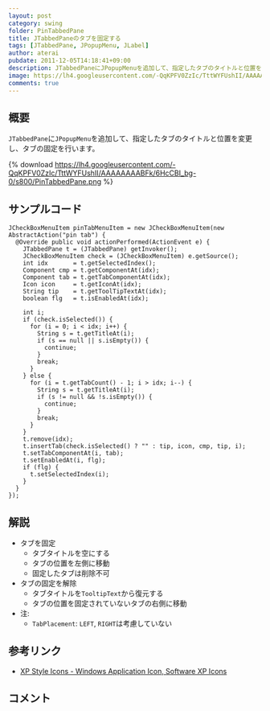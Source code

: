 ```yaml
---
layout: post
category: swing
folder: PinTabbedPane
title: JTabbedPaneのタブを固定する
tags: [JTabbedPane, JPopupMenu, JLabel]
author: aterai
pubdate: 2011-12-05T14:18:41+09:00
description: JTabbedPaneにJPopupMenuを追加して、指定したタブのタイトルと位置を変更し、タブの固定を行います。
image: https://lh4.googleusercontent.com/-QqKPFV0ZzIc/TttWYFUshII/AAAAAAAABFk/6HcCBI_bg-0/s800/PinTabbedPane.png
comments: true
---
```

## 概要
`JTabbedPane`に`JPopupMenu`を追加して、指定したタブのタイトルと位置を変更し、タブの固定を行います。

{% download https://lh4.googleusercontent.com/-QqKPFV0ZzIc/TttWYFUshII/AAAAAAAABFk/6HcCBI_bg-0/s800/PinTabbedPane.png %}

## サンプルコード
<pre class="prettyprint"><code>JCheckBoxMenuItem pinTabMenuItem = new JCheckBoxMenuItem(new AbstractAction("pin tab") {
  @Override public void actionPerformed(ActionEvent e) {
    JTabbedPane t = (JTabbedPane) getInvoker();
    JCheckBoxMenuItem check = (JCheckBoxMenuItem) e.getSource();
    int idx       = t.getSelectedIndex();
    Component cmp = t.getComponentAt(idx);
    Component tab = t.getTabComponentAt(idx);
    Icon icon     = t.getIconAt(idx);
    String tip    = t.getToolTipTextAt(idx);
    boolean flg   = t.isEnabledAt(idx);

    int i;
    if (check.isSelected()) {
      for (i = 0; i &lt; idx; i++) {
        String s = t.getTitleAt(i);
        if (s == null || s.isEmpty()) {
          continue;
        }
        break;
      }
    } else {
      for (i = t.getTabCount() - 1; i &gt; idx; i--) {
        String s = t.getTitleAt(i);
        if (s != null &amp;&amp; !s.isEmpty()) {
          continue;
        }
        break;
      }
    }
    t.remove(idx);
    t.insertTab(check.isSelected() ? "" : tip, icon, cmp, tip, i);
    t.setTabComponentAt(i, tab);
    t.setEnabledAt(i, flg);
    if (flg) {
      t.setSelectedIndex(i);
    }
  }
});
</code></pre>

## 解説
- タブを固定
    - タブタイトルを空にする
    - タブの位置を左側に移動
    - 固定したタブは削除不可
- タブの固定を解除
    - タブタイトルを`TooltipText`から復元する
    - タブの位置を固定されていないタブの右側に移動
- 注:
    - `TabPlacement`: `LEFT`, `RIGHT`は考慮していない

<!-- dummy comment line for breaking list -->

## 参考リンク
- [XP Style Icons - Windows Application Icon, Software XP Icons](http://www.icongalore.com/)

<!-- dummy comment line for breaking list -->

## コメント
